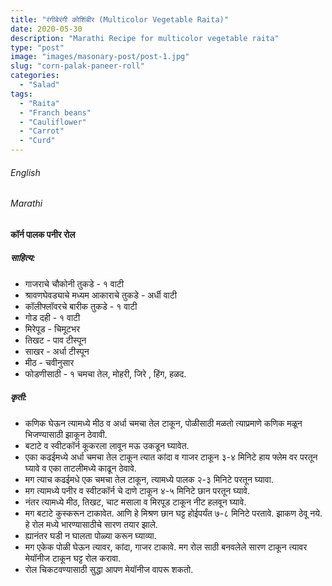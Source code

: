 ```yaml
---
title: "रंगीबेरंगी कोशिंबीर (Multicolor Vegetable Raita)"
date: 2020-05-30
description: "Marathi Recipe for multicolor vegetable raita"
type: "post"
image: "images/masonary-post/post-1.jpg"
slug: "corn-palak-paneer-roll"
categories: 
  - "Salad"
tags:
  - "Raita"
  - "Franch beans"
  - "Cauliflower"
  - "Carrot"
  - "Curd"
---
```


###### English






###### Marathi


#### कॉर्न पालक पनीर रोल



##### साहित्य:

- गाजराचे चौकोनी तुकडे - १ वाटी 
- श्रावणघेवड्याचे मध्यम आकाराचे तुकडे - अर्धी वाटी 
- कॉलीफ्लॉवरचे बारीक तुकडे - १ वाटी 
- गोड दही - १ वाटी 
- मिरेपूड - चिमूटभर  
- तिखट - पाव टीस्पून 
- साखर - अर्धा टीस्पून 
- मीठ - चवीनुसार 
- फोडणीसाठी - १ चमचा तेल, मोहरी, जिरे , हिंग, हळद. 


##### कृती: 


- कणिक घेऊन त्यामध्ये मीठ व अर्धा चमचा तेल टाकून, पोळीसाठी मळतो त्याप्रमाणे कणिक मळून भिजण्यासाठी झाकून ठेवावी. 
- बटाटे व स्वीटकॉर्न कूकरला लावून मऊ उकडून घ्यावेत. 
- एका कढईमध्ये अर्धा चमचा तेल टाकून त्यात कांदा व गाजर टाकून ३-४ मिनिटे हाय फ्लेम वर परतून घ्यावे व एका ताटलीमध्ये काढून ठेवावे. 
- मग त्याच कढईमधे एक चमचा तेल टाकून, त्यामध्ये पालक २-३ मिनिटे परतून घ्यावा. 
- मग त्यामध्ये पनीर व स्वीटकॉर्न चे दाणे टाकून ४-५ मिनिटे छान परतून घ्यावे. 
- नंतर त्यामध्ये मीठ, तिखट, चाट मसाला व मिरपूड टाकून नीट हलवून घ्यावे. 
- मग बटाटे कुस्करून टाकावेत. आणि हे मिश्रण छान घट्ट होईपर्यंत ७-८ मिनिटे परतावे. झाकण ठेवू नये. हे रोल मध्ये भारण्यासाठीचे सारण तयार झाले. 
- ह्यानंतर घडी न घालता पोळ्या करून घ्याव्या. 
- मग एकेक पोळी घेऊन त्यावर, कांदा, गाजर टाकावे. मग रोल साठी बनवलेले सारण टाकून त्यावर मेयॉनीज टाकून घट्ट रोल करावा. 
- रोल चिकटवण्यासाठी सुद्धा आपण मेयॉनीज वापरू शकतो. 

